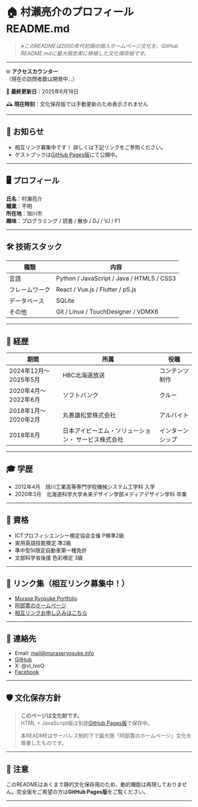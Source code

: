 # 🏠 村瀨亮介のプロフィールREADME.md

> _※このREADMEは2000年代初頭の個人ホームページ文化を、GitHub README.mdに最大限忠実に移植した文化保存版です。_

---

🌐 **アクセスカウンター**  
（現在の訪問者数は開発中…）

📅 **最終更新日**：2025年6月18日

🕰 **現在時刻**：文化保存版では手動更新のため表示されません

---

## 📢 お知らせ

- 相互リンク募集中です！ 詳しくは下記リンクをご参照ください。
- ゲストブックは[GitHub Pages版](https://github.com/MuraseRyosuke/MuraseRyosuke)にて公開中。

---

## 🖥 プロフィール

**氏名**：村瀨亮介  
**職業**：不明  
**所在地**：旭川市  
**趣味**：プログラミング / 読書 / 散歩 / DJ / VJ / F1

---

## 🛠 技術スタック

| 種類 | 内容 |
| ---- | ---- |
| 言語 | Python / JavaScript / Java / HTML5 / CSS3  |
| フレームワーク | React / Vue.js / Flutter / p5.js |
| データベース | SQLite |
| その他 | Git / Linux / TouchDesigner / VDMX6 |

---

## 📜 経歴

| 期間 | 所属 | 役職 |
| ---- | ---- | ---- |
| 2024年12月〜2025年5月 | HBC北海道放送 | コンテンツ制作 |
| 2020年4月〜2022年6月 | ソフトバンク | クルー |
| 2018年1月〜2020年2月 | 丸善雄松堂株式会社 | アルバイト |
| 2018年8月 | 日本アイビーエム・ソリューション・ サービス株式会社 | インターンシップ |

---

## 🎓 学歴

- 2012年4月　旭川工業高等専門学校機械システム工学科 入学
- 2020年3月　北海道科学大学未来デザイン学部メディアデザイン学科 卒業

---

## 🏅 資格

- ICTプロフィシエンシー検定協会主催 P検準2級
- 実用英語技能検定 準2級
- 準中型5t限定自動車第一種免許
- 文部科学省後援 色彩検定 3級

---

## 🔗 リンク集（相互リンク募集中！）

- [Murase Ryosuke Portfolio](https://muraseryosuke.info/)
- [阿部寛のホームページ](https://abehiroshi.la.coocan.jp/)
- [相互リンクお申し込みはこちら](mailto:mail@muraseryosuke.info)

---

## 📨 連絡先

- Email: mail@muraseryosuke.info
- [GitHub](https://github.com/MuraseRyosuke)
- X: @vl_lvoO
- [Facebook](https://www.facebook.com/murase.rmx/)

---

## 🛡 文化保存方針

> **このページは文化財です。**  
> HTML + JavaScript版は別途[GitHub Pages版](https://github.com/MuraseRyosuke/MuraseRyosuke)で保存中。  
>  
> 本READMEはサーバレス制約下で最大限「阿部寛のホームページ」文化を尊重したものです。  

---

## 📛 注意

このREADMEはあくまで静的文化保存用のため、動的機能は再現しておりません。完全版をご希望の方は**GitHub Pages版**をご覧ください。

---
